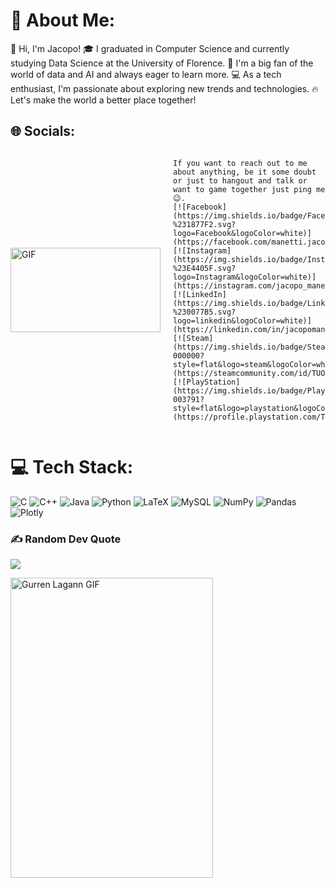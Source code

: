 # 💫 About Me:
👋 Hi, I'm Jacopo! 🎓 I graduated in Computer Science and currently studying Data Science at the University of Florence. 🤖 I'm a big fan of the world of data and AI and always eager to learn more. 💻 As a tech enthusiast, I'm passionate about exploring new trends and technologies. 🔥 Let's make the world a better place together!



## 🌐 Socials:
<div style="display: flex; align-items: center;">
    <img src="https://media.giphy.com/media/Kk4lOcFS9DvRLPG3Je/giphy.gif" width="240" height="135" alt="GIF" style="margin-right: 20px;" />
    
    If you want to reach out to me about anything, be it some doubt or just to hangout and talk or want to game together just ping me 😉.
    [![Facebook](https://img.shields.io/badge/Facebook-%231877F2.svg?logo=Facebook&logoColor=white)](https://facebook.com/manetti.jacopo)
    [![Instagram](https://img.shields.io/badge/Instagram-%23E4405F.svg?logo=Instagram&logoColor=white)](https://instagram.com/jacopo_manetti)
    [![LinkedIn](https://img.shields.io/badge/LinkedIn-%230077B5.svg?logo=linkedin&logoColor=white)](https://linkedin.com/in/jacopomanetti)
    [![Steam](https://img.shields.io/badge/Steam-000000?style=flat&logo=steam&logoColor=white)](https://steamcommunity.com/id/TUO_ID)
    [![PlayStation](https://img.shields.io/badge/PlayStation-003791?style=flat&logo=playstation&logoColor=white)](https://profile.playstation.com/TUO_ID)
</div>



# 💻 Tech Stack:
![C](https://img.shields.io/badge/c-%2300599C.svg?style=flat&logo=c&logoColor=white) ![C++](https://img.shields.io/badge/c++-%2300599C.svg?style=flat&logo=c%2B%2B&logoColor=white) ![Java](https://img.shields.io/badge/java-%23ED8B00.svg?style=flat&logo=java&logoColor=white) ![Python](https://img.shields.io/badge/python-3670A0?style=flat&logo=python&logoColor=ffdd54) ![LaTeX](https://img.shields.io/badge/latex-%23008080.svg?style=flat&logo=latex&logoColor=white) ![MySQL](https://img.shields.io/badge/mysql-%2300f.svg?style=flat&logo=mysql&logoColor=white) ![NumPy](https://img.shields.io/badge/numpy-%23013243.svg?style=flat&logo=numpy&logoColor=white) ![Pandas](https://img.shields.io/badge/pandas-%23150458.svg?style=flat&logo=pandas&logoColor=white) ![Plotly](https://img.shields.io/badge/Plotly-%233F4F75.svg?style=flat&logo=plotly&logoColor=white)


### ✍️ Random Dev Quote
![](https://quotes-github-readme.vercel.app/api?type=horizontal&theme=radical)

<img src="https://media.giphy.com/media/12q7JyfK1UolW0/giphy.gif" alt="Gurren Lagann GIF" width="324" height="480"/>


